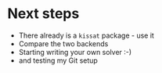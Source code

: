 # Next steps

- There already is a `kissat` package - use it
- Compare the two backends
- Starting writing your own solver :-)
- and testing my Git setup
